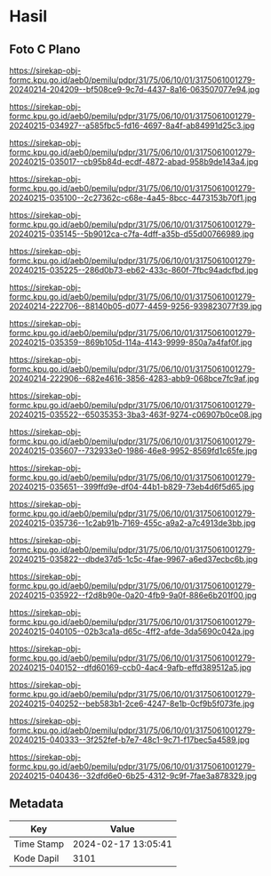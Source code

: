 # Hasil

## Foto C Plano

https://sirekap-obj-formc.kpu.go.id/aeb0/pemilu/pdpr/31/75/06/10/01/3175061001279-20240214-204209--bf508ce9-9c7d-4437-8a16-063507077e94.jpg

https://sirekap-obj-formc.kpu.go.id/aeb0/pemilu/pdpr/31/75/06/10/01/3175061001279-20240215-034927--a585fbc5-fd16-4697-8a4f-ab84991d25c3.jpg

https://sirekap-obj-formc.kpu.go.id/aeb0/pemilu/pdpr/31/75/06/10/01/3175061001279-20240215-035017--cb95b84d-ecdf-4872-abad-958b9de143a4.jpg

https://sirekap-obj-formc.kpu.go.id/aeb0/pemilu/pdpr/31/75/06/10/01/3175061001279-20240215-035100--2c27362c-c68e-4a45-8bcc-4473153b70f1.jpg

https://sirekap-obj-formc.kpu.go.id/aeb0/pemilu/pdpr/31/75/06/10/01/3175061001279-20240215-035145--5b9012ca-c7fa-4dff-a35b-d55d00766989.jpg

https://sirekap-obj-formc.kpu.go.id/aeb0/pemilu/pdpr/31/75/06/10/01/3175061001279-20240215-035225--286d0b73-eb62-433c-860f-7fbc94adcfbd.jpg

https://sirekap-obj-formc.kpu.go.id/aeb0/pemilu/pdpr/31/75/06/10/01/3175061001279-20240214-222706--88140b05-d077-4459-9256-939823077f39.jpg

https://sirekap-obj-formc.kpu.go.id/aeb0/pemilu/pdpr/31/75/06/10/01/3175061001279-20240215-035359--869b105d-114a-4143-9999-850a7a4faf0f.jpg

https://sirekap-obj-formc.kpu.go.id/aeb0/pemilu/pdpr/31/75/06/10/01/3175061001279-20240214-222906--682e4616-3856-4283-abb9-068bce7fc9af.jpg

https://sirekap-obj-formc.kpu.go.id/aeb0/pemilu/pdpr/31/75/06/10/01/3175061001279-20240215-035522--65035353-3ba3-463f-9274-c06907b0ce08.jpg

https://sirekap-obj-formc.kpu.go.id/aeb0/pemilu/pdpr/31/75/06/10/01/3175061001279-20240215-035607--732933e0-1986-46e8-9952-8569fd1c65fe.jpg

https://sirekap-obj-formc.kpu.go.id/aeb0/pemilu/pdpr/31/75/06/10/01/3175061001279-20240215-035651--399ffd9e-df04-44b1-b829-73eb4d6f5d65.jpg

https://sirekap-obj-formc.kpu.go.id/aeb0/pemilu/pdpr/31/75/06/10/01/3175061001279-20240215-035736--1c2ab91b-7169-455c-a9a2-a7c4913de3bb.jpg

https://sirekap-obj-formc.kpu.go.id/aeb0/pemilu/pdpr/31/75/06/10/01/3175061001279-20240215-035822--dbde37d5-1c5c-4fae-9967-a6ed37ecbc6b.jpg

https://sirekap-obj-formc.kpu.go.id/aeb0/pemilu/pdpr/31/75/06/10/01/3175061001279-20240215-035922--f2d8b90e-0a20-4fb9-9a0f-886e6b201f00.jpg

https://sirekap-obj-formc.kpu.go.id/aeb0/pemilu/pdpr/31/75/06/10/01/3175061001279-20240215-040105--02b3ca1a-d65c-4ff2-afde-3da5690c042a.jpg

https://sirekap-obj-formc.kpu.go.id/aeb0/pemilu/pdpr/31/75/06/10/01/3175061001279-20240215-040152--dfd60169-ccb0-4ac4-9afb-effd389512a5.jpg

https://sirekap-obj-formc.kpu.go.id/aeb0/pemilu/pdpr/31/75/06/10/01/3175061001279-20240215-040252--beb583b1-2ce6-4247-8e1b-0cf9b5f073fe.jpg

https://sirekap-obj-formc.kpu.go.id/aeb0/pemilu/pdpr/31/75/06/10/01/3175061001279-20240215-040333--3f252fef-b7e7-48c1-9c71-f17bec5a4589.jpg

https://sirekap-obj-formc.kpu.go.id/aeb0/pemilu/pdpr/31/75/06/10/01/3175061001279-20240215-040436--32dfd6e0-6b25-4312-9c9f-7fae3a878329.jpg


## Metadata

| Key        | Value               |
| ---------- | ------------------- |
| Time Stamp | 2024-02-17 13:05:41 |
| Kode Dapil | 3101                |



